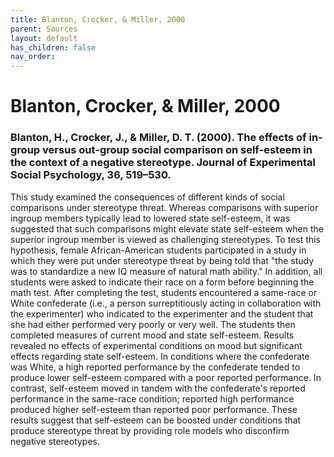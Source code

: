 ```yaml
---
title: Blanton, Crocker, & Miller, 2000
parent: Sources
layout: default
has_children: false
nav_order: 
---
```


# Blanton, Crocker, & Miller, 2000

### Blanton, H., Crocker, J., & Miller, D. T. (2000). The effects of in-group versus out-group social comparison on self-esteem in the context of a negative stereotype. Journal of Experimental Social Psychology, 36, 519–530.

This study examined the consequences of different kinds of social comparisons under stereotype threat. Whereas comparisons with superior ingroup members typically lead to lowered state self-esteem, it was suggested that such comparisons might elevate state self-esteem when the superior ingroup member is viewed as challenging stereotypes. To test this hypothesis, female African-American students participated in a study in which they were put under stereotype threat by being told that "the study was to standardize a new IQ measure of natural math ability." In addition, all students were asked to indicate their race on a form before beginning the math test. After completing the test, students encountered a same-race or White confederate (i.e., a person surreptitiously acting in collaboration with the experimenter) who indicated to the experimenter and the student that she had either performed very poorly or very well. The students then completed measures of current mood and state self-esteem. Results revealed no effects of experimental conditions on mood but significant effects regarding state self-esteem. In conditions where the confederate was White, a high reported performance by the confederate tended to produce lower self-esteem compared with a poor reported performance. In contrast, self-esteem moved in tandem with the confederate's reported performance in the same-race condition; reported high performance produced higher self-esteem than reported poor performance. These results suggest that self-esteem can be boosted under conditions that produce stereotype threat by providing role models who disconfirm negative stereotypes.
